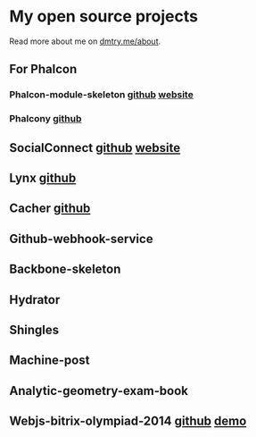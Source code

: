 My open source projects
=======================

Read more about me on [dmtry.me/about](http://dmtry.me/about).


## For Phalcon

### Phalcon-module-skeleton [github](https://github.com/ovr/phalcon-module-skeleton) [website](http://phalcon-module.dmtry.me/)

### Phalcony [github](https://github.com/ovr/phalcony)

## SocialConnect [github](https://github.com/SocialConnect) [website](http://social-connect.dmtry.me/)

## Lynx [github](https://github.com/lynx/lynx)

## Cacher [github](https://github.com/ovr/cacher)

## Github-webhook-service

## Backbone-skeleton

## Hydrator

## Shingles

## Machine-post

## Analytic-geometry-exam-book

## Webjs-bitrix-olympiad-2014 [github](https://github.com/ovr/webjs-bitrix-olympiad-2014) [demo](http://ovr.github.io/webjs-bitrix-olympiad-2014/)
